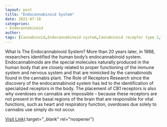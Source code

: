 ```yaml
---
layout: post
title: "Endocannabinoid System"
date: 2022-07-18
categories:
- Endocannabinoid
author: 
tags: [Cannabinoid,Endocannabinoid system,Cannabinoid receptor type 2,Tetrahydrocannabinol,Cannabinoid receptor type 1,Psychoactive drugs,Biochemistry,Drugs acting on the nervous system,Drugs,Neurophysiology,Neuroscience,Neurochemistry]
---
```



What Is The Endocannabinoid System? More than 20 years later, in 1988, researchers identified the human body’s endocannabinoid system. Endocannabinoids are the special molecules naturally produced in the human body that are closely related to proper functioning of the immune system and nervous system and that are mimicked by the cannabinoids found in the cannabis plant. The Role of Receptors  Research since the discovery of the endocannabinoid system has led to the identification of specialized receptors in the body. The placement of CB1 receptors is also why overdoses on cannabis are impossible – because these receptors are not present in the basal regions of the brain that are responsible for vital functions, such as heart and respiratory function, overdoses due solely to cannabis use simply do not occur.

[Visit Link](https://www.crescolabs.com/endocannabinoid-system/){:target="_blank" rel="noopener"}


